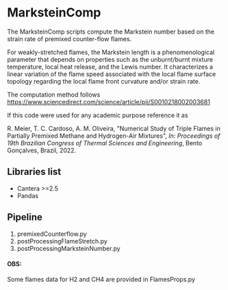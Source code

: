 # MarksteinComp

The MarksteinComp scripts compute the Markstein number based on the strain rate of premixed counter-flow flames. 

For weakly-stretched flames, the Markstein length is a phenomenological parameter that depends on properties such as the unburnt/burnt mixture temperature, local heat release, and the Lewis number. It characterizes a linear variation of the flame speed associated with the local flame surface topology regarding the local flame front curvature and/or strain rate.

The computation method follows https://www.sciencedirect.com/science/article/pii/S0010218002003681

If this code were used for any academic purpose reference it as

R. Meier, T. C. Cardoso, A. M. Oliveira, "Numerical Study of Triple Flames in Partially Premixed Methane and Hydrogen-Air Mixtures", _In: Proceedings of 19th Brazilian Congress of Thermal Sciences and Engineering_, Bento Gonçalves, Brazil, 2022.


## Libraries list

- Cantera >=2.5
- Pandas

## Pipeline

1. premixedCounterflow.py
2. postProcessingFlameStretch.py
3. postProcessingMarksteinNumber.py

#### OBS:
Some flames data for H2 and CH4 are provided in FlamesProps.py


